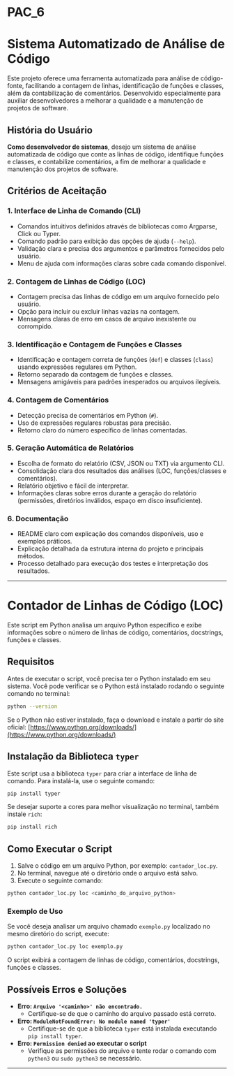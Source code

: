 # PAC_6

# Sistema Automatizado de Análise de Código

Este projeto oferece uma ferramenta automatizada para análise de código-fonte, facilitando a contagem de linhas, identificação de funções e classes, além da contabilização de comentários. Desenvolvido especialmente para auxiliar desenvolvedores a melhorar a qualidade e a manutenção de projetos de software.

## História do Usuário

**Como desenvolvedor de sistemas**, desejo um sistema de análise automatizada de código que conte as linhas de código, identifique funções e classes, e contabilize comentários, a fim de melhorar a qualidade e manutenção dos projetos de software.

##  Critérios de Aceitação

### 1. Interface de Linha de Comando (CLI)
- Comandos intuitivos definidos através de bibliotecas como Argparse, Click ou Typer.
- Comando padrão para exibição das opções de ajuda (`--help`).
- Validação clara e precisa dos argumentos e parâmetros fornecidos pelo usuário.
- Menu de ajuda com informações claras sobre cada comando disponível.

### 2. Contagem de Linhas de Código (LOC)
- Contagem precisa das linhas de código em um arquivo fornecido pelo usuário.
- Opção para incluir ou excluir linhas vazias na contagem.
- Mensagens claras de erro em casos de arquivo inexistente ou corrompido.

### 3. Identificação e Contagem de Funções e Classes
- Identificação e contagem correta de funções (`def`) e classes (`class`) usando expressões regulares em Python.
- Retorno separado da contagem de funções e classes.
- Mensagens amigáveis para padrões inesperados ou arquivos ilegíveis.

### 4. Contagem de Comentários
- Detecção precisa de comentários em Python (`#`).
- Uso de expressões regulares robustas para precisão.
- Retorno claro do número específico de linhas comentadas.

### 5. Geração Automática de Relatórios
- Escolha de formato do relatório (CSV, JSON ou TXT) via argumento CLI.
- Consolidação clara dos resultados das análises (LOC, funções/classes e comentários).
- Relatório objetivo e fácil de interpretar.
- Informações claras sobre erros durante a geração do relatório (permissões, diretórios inválidos, espaço em disco insuficiente).

### 6. Documentação
- README claro com explicação dos comandos disponíveis, uso e exemplos práticos.
- Explicação detalhada da estrutura interna do projeto e principais métodos.
- Processo detalhado para execução dos testes e interpretação dos resultados.



---


 
 # Contador de Linhas de Código (LOC)

Este script em Python analisa um arquivo Python específico e exibe informações sobre o número de linhas de código, comentários, docstrings, funções e classes.

## Requisitos

Antes de executar o script, você precisa ter o Python instalado em seu sistema. Você pode verificar se o Python está instalado rodando o seguinte comando no terminal:

```sh
python --version
```

Se o Python não estiver instalado, faça o download e instale a partir do site oficial: [https://www.python.org/downloads/](https://www.python.org/downloads/)

## Instalação da Biblioteca `typer`

Este script usa a biblioteca `typer` para criar a interface de linha de comando. Para instalá-la, use o seguinte comando:

```sh
pip install typer
```

Se desejar suporte a cores para melhor visualização no terminal, também instale `rich`:

```sh
pip install rich
```

## Como Executar o Script

1. Salve o código em um arquivo Python, por exemplo: `contador_loc.py`.
2. No terminal, navegue até o diretório onde o arquivo está salvo.
3. Execute o seguinte comando:

```sh
python contador_loc.py loc <caminho_do_arquivo_python>
```

### Exemplo de Uso

Se você deseja analisar um arquivo chamado `exemplo.py` localizado no mesmo diretório do script, execute:

```sh
python contador_loc.py loc exemplo.py
```

O script exibirá a contagem de linhas de código, comentários, docstrings, funções e classes.

## Possíveis Erros e Soluções

- **Erro: `Arquivo '<caminho>' não encontrado.`**
  - Certifique-se de que o caminho do arquivo passado está correto.
- **Erro: `ModuleNotFoundError: No module named 'typer'`**
  - Certifique-se de que a biblioteca `typer` está instalada executando `pip install typer`.
- **Erro: `Permission denied` ao executar o script**
  - Verifique as permissões do arquivo e tente rodar o comando com `python3` ou `sudo python3` se necessário.


---



